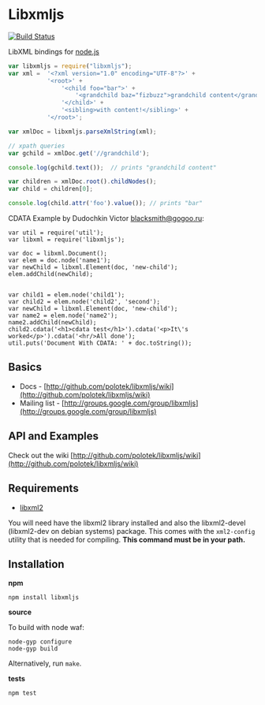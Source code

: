 # Libxmljs
[![Build Status](https://secure.travis-ci.org/polotek/libxmljs.png?branch=master)](http://travis-ci.org/polotek/libxmljs)

LibXML bindings for [node.js](http://nodejs.org/)

```javascript
var libxmljs = require("libxmljs");
var xml =  '<?xml version="1.0" encoding="UTF-8"?>' +
           '<root>' +
               '<child foo="bar">' +
                   '<grandchild baz="fizbuzz">grandchild content</grandchild>' +
               '</child>' +
               '<sibling>with content!</sibling>' +
           '</root>';

var xmlDoc = libxmljs.parseXmlString(xml);

// xpath queries
var gchild = xmlDoc.get('//grandchild');

console.log(gchild.text());  // prints "grandchild content"

var children = xmlDoc.root().childNodes();
var child = children[0];

console.log(child.attr('foo').value()); // prints "bar"
```

CDATA Example by Dudochkin Victor <blacksmith@gogoo.ru>:

    var util = require('util');
    var libxml = require('libxmljs');

    var doc = libxml.Document();
    var elem = doc.node('name1');
    var newChild = libxml.Element(doc, 'new-child');
    elem.addChild(newChild);


    var child1 = elem.node('child1');
    var child2 = elem.node('child2', 'second');
    var newChild = libxml.Element(doc, 'new-child');
    var name2 = elem.node('name2');
    name2.addChild(newChild);
    child2.cdata('<h1>cdata test</h1>').cdata('<p>It\'s worked</p>').cdata('<hr/>All done');
    util.puts('Document With CDATA: ' + doc.toString());

## Basics

* Docs - [http://github.com/polotek/libxmljs/wiki](http://github.com/polotek/libxmljs/wiki)
* Mailing list - [http://groups.google.com/group/libxmljs](http://groups.google.com/group/libxmljs)

## API and Examples

Check out the wiki [http://github.com/polotek/libxmljs/wiki](http://github.com/polotek/libxmljs/wiki)

## Requirements

* [libxml2](http://www.xmlsoft.org/)

You will need have the libxml2 library installed and also the libxml2-devel (libxml2-dev on debian systems)
package. This comes with the `xml2-config` utility that is needed for
compiling.  **This command must be in your path.**

## Installation

**npm**

    npm install libxmljs

**source**

To build with node waf:

    node-gyp configure
    node-gyp build

Alternatively, run `make`.

**tests**

    npm test
